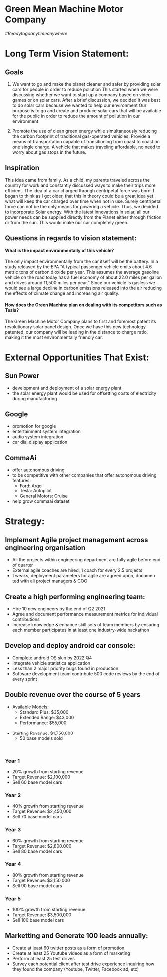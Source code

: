 # Green Mean Machine Motor Company
*#Readytogoanytimeanywhere*

# Long Term Vision Statement:

## Goals


1. We want to go and make the planet cleaner and safer by providing solar cars for people in order to reduce pollution
This started when we were discussing whether we want to start up a company based on video games or on solar cars. After a brief discussion, we decided it was best to do solar cars because we wanted to help our environment
Our purpose is to go and create and produce solar cars that will be available for the public in order to reduce the amount of pollution in our environment


2. Promote the use of clean green energy while simultaneously reducing the carbon footprint of traditional gas-operated vehicles. Provide a means of transportation capable of transitioning from coast to coast on one single charge. A vehicle that makes traveling affordable, no need to worry about gas stops in the future.


## Inspiration
This idea came from family. As a child, my parents traveled across the country for work and constantly discussed ways to make their trips more efficient. The idea of a car charged through centripetal force was born. I began to think as I got older, that this in theory could be a great idea yet what will keep the car charged over time when not in use. Surely centripetal force can not be the only means for powering a vehicle. Thus, we decided to incorporate Solar energy. With the latest innovations in solar, all our power needs can be supplied directly from the Planet either through friction or from the sun. This would make our car completely green.


## Questions in regards to vision statement:

#### What is the impact environmentally of this vehicle?

The only impact environmentally from the car itself will be the battery. In a study released by the EPA “A typical passenger vehicle emits about 4.6 metric tons of carbon dioxide per year. This assumes the average gasoline vehicle on the road today has a fuel economy of about 22.0 miles per gallon and drives around 11,500 miles per year.” Since our vehicle is gasless we would see a large decline in carbon emissions released into the air reducing the effects of climate change and increasing air quality.

#### How does the Green Machine plan on dealing with its competitors such as Tesla?

The Green Machine Motor Company plans to first and foremost patent its revolutionary solar panel design. Once we have this new technology patented, our company will be leading in the distance to charge ratio, making it the most environmentally friendly car.


# External Opportunities That Exist:
## Sun Power
* development and deployment of a solar energy plant
* the solar energy plant would be used for offsetting costs of electricity during manufacturing

## Google
* promotion for google
* entertainment system integration
* audio system integration
* car dial display application

## CommaAi
* offer autonomous driving
* to be competitive with other companies that offer autonomous driving features:
	* Ford: Argo<br>
	* Tesla: Autopilot  <br>
	* General Motors: Cruise <br>
* help grow commaai dataset


# Strategy:

## Implement Agile project management across engineering organisation
* All the projects within engineering department are fully agile before end of quarter
* External agile coaches are hired, 1 coach for every 2.5 projects
* Tweaks, deployment parameters for agile are agreed upon, documen	ted with all project managers & COO

## Create a high performing engineering team:
* Hire 10 new engineers by the end of Q2 2021
* Agree and document performance measurement metrics for individual contributions
* Increase knowledge & enhance skill sets of team members by ensuring each member participates in at least one industry-wide hackathon


## Develop and deploy android car console:
* Complete android OS skin by 2022 Q4
* Integrate vehicle statistics application
* Less than 2 major priority bugs found in production
* Software development team contribute 500 code reviews by the end of every sprint

## Double revenue over the course of 5 years
* Available Models:
	* Standard Plus: $35,000
	* Extended Range: $43,000
	* Performance: $55,000
	<br><br>
* Starting Revenue: $1,750,000  
	* 50 base models sold
<br>

### Year 1
* 20% growth from starting revenue
* Target Revenue: $2,100,000
* Sell 60 base model cars

### Year 2
* 40% growth from starting revenue
* Target Revenue: $2,450,000
* Sell 70 base model cars

### Year 3
* 60% growth from starting revenue
* Target Revenue: $2,800.000
* Sell 80 base model cars

### Year 4
* 80% growth from starting revenue
* Target Revenue: $3,150,000
* Sell 90 base model cars

### Year 5
* 100% growth from starting revenue
* Target Revenue: $3,500,000
* Sell 100 base model cars

## Marketting and Generate 100 leads annually:
* Create at least 60 twitter posts as a form of promotion
* Create at least 25 Youtube videos as a form of marketing
* Perform at least 25 test drives
* Survey each potential client after test drive experience inquiring how they found the company (Youtube, Twitter, Facebook ad, etc)
